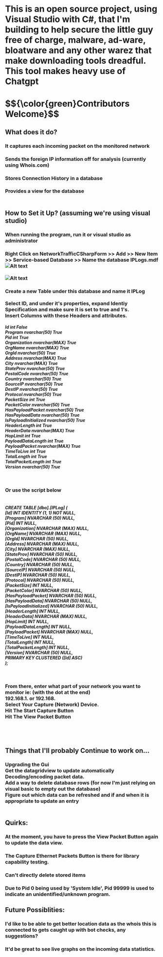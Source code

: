 <h1> This is an open source project, using Visual Studio with C#, that I'm building to help secure the little guy free of charge, malware, ad-ware, bloatware and any other warez that make downloading tools dreadful.<br>
	This tool makes heavy use of Chatgpt	<br>		
	<h1>$${\color{green}Contributors Welcome}$$  		    
  <h2>What does it do?
	<h3>It captures each incoming packet on the monitored network
	<h3>Sends the foreign IP information off for analysis (currently using Whois.com)
	<h3>Stores Connection History in a database
	<h3>Provides a view for the database
      <br>
      <br>
  <h2> How to Set it Up? (assuming we're using visual studio)
    <h3> When running the program, run it or visual studio as administrator<br>	  
    <h3> Right Click on NetworkTrafficCSharpForm >> Add >> New Item >> Service-based Database >> Name the database IPLogs.mdf <br>
	    <img src="https://github.com/DrNAMa/NetworkTrafficCSharpForm/assets/86138034/c4a55e5c-c4fb-4928-b399-5cc73c3dae35" alt="Alt text" title="Optional title"><br><br>
	    <img src="https://github.com/DrNAMa/NetworkTrafficCSharpForm/assets/86138034/6e6ba049-1778-4c83-9b55-b3258b970d69" alt="Alt text" title="Optional title">
    <h3> Create a new Table under this database and name it IPLog<br>   
      <br>
      Select ID, and under it's properties, expand Identiy Specification and make sure it is set to true and 1's.
      <br>
      Insert Columns with these Headers and attributes.
      <br>
	    <h5>
  Id int	False	<br>
	Program	nvarchar(50)	True	<br>
	Pid	int	True	<br>
	Organization	nvarchar(MAX)	True	<br>
	OrgName	nvarchar(MAX)	True	<br>
	OrgId	nvarchar(50)	True	<br>
	Address	nvarchar(MAX)	True	<br>
	City	nvarchar(MAX)	True	<br>
	StateProv	nvarchar(50)	True	<br>
	PostalCode	nvarchar(50)	True	<br>
	Country	nvarchar(50)	True	<br>
	SourceIP	nvarchar(50)	True	<br>
	DestIP	nvarchar(50)	True	<br>
	Protocol	nvarchar(50)	True	<br>
	PacketSize	int	True	<br>
	PacketColor	nvarchar(50)	True	<br>
	HasPayloadPacket	nvarchar(50)	True	<br>
	HasPayloadData	nvarchar(50)	True	<br>
	IsPayloadInitialized	nvarchar(50)	True	<br>
	HeaderLength	int	True	<br>
	HeaderData	nvarchar(MAX)	True	<br>
	HopLimit	int	True	<br>
	PayloadDataLength	int	True	<br>
	PayloadPacket	nvarchar(MAX)	True	<br>
	TimeToLive	int	True	<br>
	TotalLength	int	True	<br>
	TotalPacketLength	int	True	<br>
	Version	nvarchar(50)	True	<br>
<br>
    <br>  
    <h3>  Or use the script below
      <br>
      <br><h5>
      CREATE TABLE [dbo].[IPLog] ( <br>
    [Id]                   INT            IDENTITY (1, 1) NOT NULL, <br>
    [Program]              NVARCHAR (50)  NULL,<br>
    [Pid]                  INT            NULL,<br>
    [Organization]         NVARCHAR (MAX) NULL,<br>
    [OrgName]              NVARCHAR (MAX) NULL,<br>
    [OrgId]                NVARCHAR (50)  NULL,<br>
    [Address]              NVARCHAR (MAX) NULL,<br>
    [City]                 NVARCHAR (MAX) NULL,<br>
    [StateProv]            NVARCHAR (50)  NULL,<br>
    [PostalCode]           NVARCHAR (50)  NULL,<br>
    [Country]              NVARCHAR (50)  NULL,<br>
    [SourceIP]             NVARCHAR (50)  NULL,<br>
    [DestIP]               NVARCHAR (50)  NULL,<br>
    [Protocol]             NVARCHAR (50)  NULL,<br>
    [PacketSize]           INT            NULL,<br>
    [PacketColor]          NVARCHAR (50)  NULL,<br>
    [HasPayloadPacket]     NVARCHAR (50)  NULL,<br>
    [HasPayloadData]       NVARCHAR (50)  NULL,<br>
    [IsPayloadInitialized] NVARCHAR (50)  NULL,<br>
    [HeaderLength]         INT            NULL,<br>
    [HeaderData]           NVARCHAR (MAX) NULL,<br>
    [HopLimit]             INT            NULL,<br>
    [PayloadDataLength]    INT            NULL,<br>
    [PayloadPacket]        NVARCHAR (MAX) NULL,<br>
    [TimeToLive]           INT            NULL,<br>
    [TotalLength]          INT            NULL,<br>
    [TotalPacketLength]    INT            NULL,<br>
    [Version]              NVARCHAR (50)  NULL,<br>
    PRIMARY KEY CLUSTERED ([Id] ASC)<br>
);<br>
      <br>
      <br>
      <h3>
      From there, enter what part of your network you want to monitor ie: (with the dot at the end)<br>
      192.168.1. or 192.168.<br>
      Select Your Capture (Network) Device.<br>
      Hit The Start Capture Button<br>
      Hit The View Packet Button<br>
      <br>
      <br>
      <br>
      <h2>Things that I'll probably Continue to work on...<br>      
      <h3>Upgrading the Gui<br>
      Get the datagridview to update automatically<br>
      Decoding/encoding packet data.<br>
      Add a way to delete database rows (for now I'm just relying on visual basic to empty out the database)<br>
      Figure out which data can be refreshed and if and when it is appropriate to update an entry<br>
      <br>
      <h2>Quirks:<br>
	<h3>At the moment, you have to press the View Packet Button again to update the data view.<br>
	<h3>The Capture Ethernet Packets Button is there for library capability testing.<br>
	<h3>Can't directly delete stored items
	<h3>Due to Pid 0 being used by 'System Idle', Pid 99999 is used to indicate an unidentified/unknown program.
      <br>
      <h2> Future Possiblities:<br>
      <h3>I'd like to be able to get better location data as the whois this is connected to gets caught up with bot checks, any suggestions?<br>
      <h3>It'd be great to see live graphs on the incoming data statistics.
      <br>
   
      
    
      

